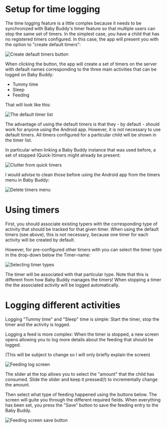# Setup for time logging

The time logging feature is a little complex because it needs to be
synchronized with Baby Buddy's timer feature so that multiple users can
stop the same set of timers. In the simplest case, you have
a child that has no registered timers configured. In this case, the app will
present you with the option to "create default timers":

![Create default timers button](images/timer_empty_list-smaller.png)

When clicking the button, the app will create a set of timers on the server
with default names corresponding to the three main activities that can be
logged on Baby Buddy:

- Tummy time
- Sleep
- Feeding

That will look like this:

![The default timer list](images/timer_default_timers-smaller.png)

The advantage of using the default timers is that they - by default - should
work for anyone using the Android app. However, it is not necessary to use
default timers. All timers configured for a particular child will be shown in
the timer list.

In particular when linking a Baby Buddy instance that was used
before, a set of stopped (Quick-)timers might already be present:

![Clutter from quick timers](images/timer_quicktimer_mess-smaller.png)

I would advise to clean those before using the Android app from the timers menu
in Baby Buddy:

![Delete timers menu](images/timer_delete_old_timers.png)

# Using timers

First, you should associate existing typers with the corresponding type of
activity that should be tracked for that given timer. When using the default
timers (see above), this is not necessary, because one timer for each activity
will be created by default.

However, for pre-configured other timers with you can select the timer type 
in the drop-down below the Timer-name:

![Selecting timer types](images/timer_select_default_timer-smaller.png)

The timer will be associated with that particular type. Note that this is
different from how Baby Buddy manages the timers! When stopping a timer the
the associated activity will be logged automatically.

# Logging different activities

Logging "Tummy time" and "Sleep" time is simple: Start the timer, stop the timer
and the activity is logged.

Logging a feed is more complex: When the timer is stopped, a new screen opens
allowing you to log more details about the feeding that should be logged.

(This will be subject to change so I will only briefly explain the screen)

![Feeding log screen](images/timer_feeding_screen-smaller.png)

The slider at the top allows you to select the "amount" that the child has 
consumed. Slide the slider and keep it pressed(!) to incrementally change the
amount.

Then select what type of feeding happened using the buttons below. The screen
will guite you through the different required fields. When everything has been
set, you press the "Save" button to save the feeding entry to the Baby Buddy.

![Feeding screen save button](images/timer_feeding_screen_final-smaller.png)
